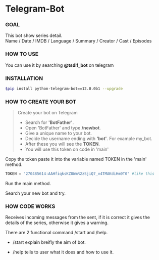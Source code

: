 # Telegram-Bot

### GOAL
This bot show series detail.  
Name / Date / IMDB / Language / Summary / Creator / Cast / Episodes

### HOW TO USE
You can use it by searching **@tsdif_bot** on telegram
 
### INSTALLATION
```bash
$pip install python-telegram-bot==12.0.0b1 --upgrade
```

### HOW TO CREATE YOUR BOT
> Create your bot on Telegram
> * Search for **'BotFather'**.
> * Open 'BotFather' and type **/newbot**.
> * Give a unique name to your bot.
> * Decide the username ending with **'bot'**. For example my_bot.
> * After these you will see the **TOKEN**.
> * You will use this token on code in 'main'

Copy the token paste it into the variable named TOKEN in the 'main' method.
```python
TOKEN = "270485614:AAHfiqksKZ8WmR2zSjiQ7_v4TMAKdiHm9T0" #like this
```

Run the main method.

Search your new bot and try.
 
### HOW CODE WORKS
Receives incoming messages from the sent, if it is correct it gives the details of the series, otherwise it gives a warning.

There are 2 functional command /start and /help.

- /start explain breifly the aim of bot.
 
 - /help tells to user what it does and how to use it.
